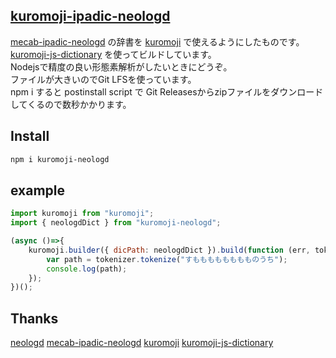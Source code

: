 ## [kuromoji-ipadic-neologd](https://www.npmjs.com/package/kuromoji-neologd)


[mecab-ipadic-neologd](https://github.com/neologd/mecab-ipadic-neologd) の辞書を [kuromoji](https://github.com/atilika/kuromoji) で使えるようにしたものです。  
[kuromoji-js-dictionary](https://github.com/sable-virt/kuromoji-js-dictionary) を使ってビルドしています。  
Nodejsで精度の良い形態素解析がしたいときにどうぞ。  
ファイルが大きいのでGit LFSを使っています。  
npm i すると postinstall script で Git Releasesからzipファイルをダウンロードしてくるので数秒かかります。  

## Install
```sh
npm i kuromoji-neologd
```

## example
```javascript
import kuromoji from "kuromoji";
import { neologdDict } from "kuromoji-neologd";

(async ()=>{
    kuromoji.builder({ dicPath: neologdDict }).build(function (err, tokenizer) {
        var path = tokenizer.tokenize("すもももももももものうち");
        console.log(path);
    });
})();
```

## Thanks
[neologd](https://github.com/neologd/mecab-ipadic-neologd)
[mecab-ipadic-neologd](https://github.com/atilika/kuromoji)
[kuromoji](https://github.com/atilika/kuromoji)
[kuromoji-js-dictionary](https://github.com/sable-virt/kuromoji-js-dictionary)
